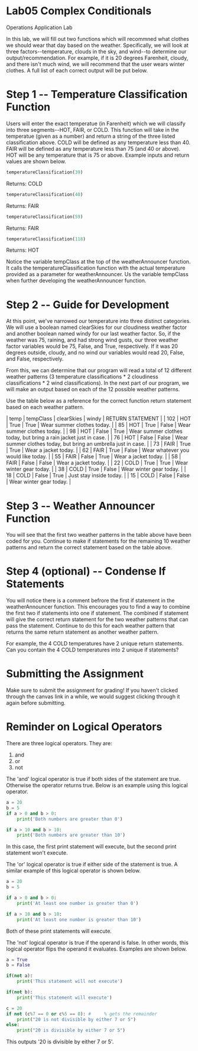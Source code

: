# Lab05 Complex Conditionals
Operations Application Lab

In this lab, we will fill out two functions which will recommned what clothes we should wear that day based on the weather. Specifically, we will look at three factors--temperature, clouds in the sky, and wind--to determine our output/recommendation. For example, if it is 20 degrees Farenheit, cloudy, and there isn't much wind, we will recommend that the user wears winter clothes. A full list of each correct output will be put below. 

# Step 1 -- Temperature Classification Function
Users will enter the exact temperatue (in Farenheit) which we will classify into three segments--HOT, FAIR, or COLD. This function will take in the temperatue (given as a number) and return a string of the three listed classification above. COLD will be defined as any temperature less than 40. FAIR will be defined as any temperature less than 75 (and 40 or above). HOT will be any temperature that is 75 or above. Example inputs and return values are shown below. 

```python
temperatureClassification(39)
```
Returns: COLD

```python
temperatureClassification(40)
```
Returns: FAIR

```python
temperatureClassification(59)
```
Returns: FAIR

```python
temperatureClassification(118)
```
Returns: HOT


Notice the variable tempClass at the top of the weatherAnnouncer function. It calls the temperatureClassification function with the actual temperature provided as a parameter for weatherAnnouncer. Us the variable tempClass when further developing the weatherAnnouncer function. 

# Step 2 -- Guide for Development
At this point, we've narrowed our temperature into three distinct categories. We will use a boolean named clearSkies for our cloudiness weather factor and another boolean named windy for our last weather factor. So, if the weather was 75, raining, and had strong wind gusts, our three weather factor variables would be 75, False, and True, respectively. If it was 20 degrees outside, cloudy, and no wind our variables would read 20, False, and False, respectively. 

From this, we can determine that our program will read a total of 12 different weather patterns (3 temperature classifications * 2 cloudiness classifications * 2 wind classifications). In the next part of our program, we will make an output based on each of the 12 possible weather patterns. 

Use the table below as a reference for the correct function return statement based on each weather pattern. 

| temp | tempClass | clearSkies | windy | RETURN STATEMENT |
| 102 | HOT  | True  | True  | Wear summer clothes today. |
| 85  | HOT  | True  | False | Wear summer clothes today. |
| 98  | HOT  | False | True  | Wear summer clothes today, but bring a rain jacket just in case. |
| 76  | HOT  | False | False | Wear summer clothes today, but bring an umbrella just in case. |
| 73  | FAIR | True  | True  | Wear a jacket today. |
| 62  | FAIR | True  | False | Wear whatever you would like today. |
| 55  | FAIR | False | True  | Wear a jacket today. |
| 58  | FAIR | False | False | Wear a jacket today. |
| 22  | COLD | True  | True  | Wear winter gear today. |
| 38  | COLD | True  | False | Wear winter gear today. |
| 18  | COLD | False | True  | Just stay inside today. |
| 15  | COLD | False | False | Wear winter gear today. |



# Step 3 -- Weather Announcer Function
You will see that the first two weather patterns in the table above have been coded for you. Continue to make if statements for the remaining 10 weather patterns and return the correct statement based on the table above. 

# Step 4 (optional) -- Condense If Statements
You will notice there is a comment befrore the first if statement in the weatherAnnouncer function. This encourages you to find a way to combine the first two if statements into one if statement. The combined if statement will give the correct return statement for the two weather patterns that can pass the statement. Continue to do this for each weather pattern that returns the same return statement as another weather pattern. 

For example, the 4 COLD temperatures have 2 unique return statements. Can you contain the 4 COLD temperatures into 2 unique if statements?

# Submitting the Assignment
Make sure to submit the assignment for grading! If you haven't clicked through the canvas link in a while, we would suggest clicking through it again before submitting.

# Reminder on Logical Operators
There are three logical operators. They are:
1) and 
2) or
3) not

The 'and' logical operator is true if both sides of the statement are true. Otherwise the operator returns true. Below is an example using this logical operator. 

```python
a = 20
b = 5
if a > 0 and b > 0:
    print('Both numbers are greater than 0')

if a > 10 and b > 10:
    print('Both numbers are greater than 10')
```

In this case, the first print statement will execute, but the second print statement won't execute.

The 'or' logical operator is true if either side of the statement is true. A similar example of this logical operator is shown below. 
```python
a = 20
b = 5

if a > 0 and b > 0:
    print('At least one number is greater than 0')

if a > 10 and b > 10:
    print('At least one number is greater than 10')
```
Both of these print statements will execute. 

The 'not' logical operator is true if the operand is false. In other words, this logical operator flips the operand it evaluates. Examples are shown below. 

```python
a = True
b = False

if(not a):
    print('This statement will not execute')

if(not b):
    print('This statement will execute')
```

```python
c = 20
if not (c%7 == 0 or c%5 == 0): #     % gets the remainder
    print("20 is not divisible by either 7 or 5")
else:
    print("20 is divisible by either 7 or 5")
```
This outputs '20 is divisible by either 7 or 5'.
